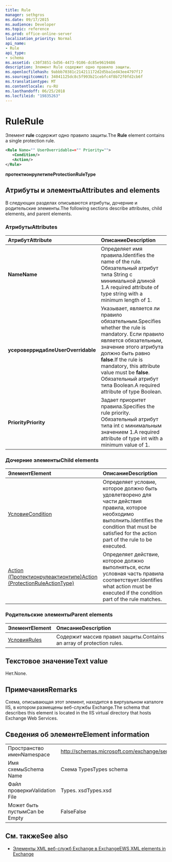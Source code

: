 ```yaml
---
title: Rule
manager: sethgros
ms.date: 09/17/2015
ms.audience: Developer
ms.topic: reference
ms.prod: office-online-server
localization_priority: Normal
api_name:
- Rule
api_type:
- schema
ms.assetid: c30f3851-bd56-4473-9106-dc85e9619486
description: Элемент Rule содержит одно правило защиты.
ms.openlocfilehash: 9abbb70381c214211172d2d5ba1ed43ee4797f17
ms.sourcegitcommit: 34041125dc8c5f993b21cebfc4f8b72f0fd2cb6f
ms.translationtype: MT
ms.contentlocale: ru-RU
ms.lasthandoff: 06/25/2018
ms.locfileid: "19835263"
---
```

# <a name="rule"></a><span data-ttu-id="f15a5-103">Rule</span><span class="sxs-lookup"><span data-stu-id="f15a5-103">Rule</span></span>

<span data-ttu-id="f15a5-104">Элемент **rule** содержит одно правило защиты.</span><span class="sxs-lookup"><span data-stu-id="f15a5-104">The **Rule** element contains a single protection rule.</span></span> 
  
```XML
<Rule Name="" UserOverridable=="" Priority="">
   <Condition/>
   <Action/>
</Rule>
```

 <span data-ttu-id="f15a5-105">**протектионрулетипе**</span><span class="sxs-lookup"><span data-stu-id="f15a5-105">**ProtectionRuleType**</span></span>
## <a name="attributes-and-elements"></a><span data-ttu-id="f15a5-106">Атрибуты и элементы</span><span class="sxs-lookup"><span data-stu-id="f15a5-106">Attributes and elements</span></span>

<span data-ttu-id="f15a5-107">В следующих разделах описываются атрибуты, дочерние и родительские элементы.</span><span class="sxs-lookup"><span data-stu-id="f15a5-107">The following sections describe attributes, child elements, and parent elements.</span></span>
  
### <a name="attributes"></a><span data-ttu-id="f15a5-108">Атрибуты</span><span class="sxs-lookup"><span data-stu-id="f15a5-108">Attributes</span></span>

|<span data-ttu-id="f15a5-109">**Атрибут**</span><span class="sxs-lookup"><span data-stu-id="f15a5-109">**Attribute**</span></span>|<span data-ttu-id="f15a5-110">**Описание**</span><span class="sxs-lookup"><span data-stu-id="f15a5-110">**Description**</span></span>|
|:-----|:-----|
|<span data-ttu-id="f15a5-111">**Name**</span><span class="sxs-lookup"><span data-stu-id="f15a5-111">**Name**</span></span> <br/> |<span data-ttu-id="f15a5-112">Определяет имя правила.</span><span class="sxs-lookup"><span data-stu-id="f15a5-112">Identifies the name of the rule.</span></span> <span data-ttu-id="f15a5-113">Обязательный атрибут типа String с минимальной длиной 1.</span><span class="sxs-lookup"><span data-stu-id="f15a5-113">A required attribute of type string with a minimum length of 1.</span></span>  <br/> |
|<span data-ttu-id="f15a5-114">**усероверридабле**</span><span class="sxs-lookup"><span data-stu-id="f15a5-114">**UserOverridable**</span></span> <br/> |<span data-ttu-id="f15a5-115">Указывает, является ли правило обязательным.</span><span class="sxs-lookup"><span data-stu-id="f15a5-115">Specifies whether the rule is mandatory.</span></span> <span data-ttu-id="f15a5-116">Если правило является обязательным, значение этого атрибута должно быть равно **false**.</span><span class="sxs-lookup"><span data-stu-id="f15a5-116">If the rule is mandatory, this attribute value must be **false**.</span></span> <span data-ttu-id="f15a5-117">Обязательный атрибут типа Boolean.</span><span class="sxs-lookup"><span data-stu-id="f15a5-117">A required attribute of type Boolean.</span></span>  <br/> |
|<span data-ttu-id="f15a5-118">**Priority**</span><span class="sxs-lookup"><span data-stu-id="f15a5-118">**Priority**</span></span> <br/> |<span data-ttu-id="f15a5-119">Задает приоритет правила.</span><span class="sxs-lookup"><span data-stu-id="f15a5-119">Specifies the rule priority.</span></span> <span data-ttu-id="f15a5-120">Обязательный атрибут типа int с минимальным значением 1.</span><span class="sxs-lookup"><span data-stu-id="f15a5-120">A required attribute of type int with a minimum value of 1.</span></span>  <br/> |
   
### <a name="child-elements"></a><span data-ttu-id="f15a5-121">Дочерние элементы</span><span class="sxs-lookup"><span data-stu-id="f15a5-121">Child elements</span></span>

|<span data-ttu-id="f15a5-122">**Элемент**</span><span class="sxs-lookup"><span data-stu-id="f15a5-122">**Element**</span></span>|<span data-ttu-id="f15a5-123">**Описание**</span><span class="sxs-lookup"><span data-stu-id="f15a5-123">**Description**</span></span>|
|:-----|:-----|
|[<span data-ttu-id="f15a5-124">Условие</span><span class="sxs-lookup"><span data-stu-id="f15a5-124">Condition</span></span>](condition.md) <br/> |<span data-ttu-id="f15a5-125">Определяет условие, которое должно быть удовлетворено для части действия правила, которое необходимо выполнить.</span><span class="sxs-lookup"><span data-stu-id="f15a5-125">Identifies the condition that must be satisfied for the action part of the rule to be executed.</span></span>  <br/> |
|[<span data-ttu-id="f15a5-126">Action (Протектионрулеактионтипе)</span><span class="sxs-lookup"><span data-stu-id="f15a5-126">Action (ProtectionRuleActionType)</span></span>](action-protectionruleactiontype.md) <br/> |<span data-ttu-id="f15a5-127">Определяет действие, которое должно выполняться, если условная часть правила соответствует.</span><span class="sxs-lookup"><span data-stu-id="f15a5-127">Identifies what action must be executed if the condition part of the rule matches.</span></span>  <br/> |
   
### <a name="parent-elements"></a><span data-ttu-id="f15a5-128">Родительские элементы</span><span class="sxs-lookup"><span data-stu-id="f15a5-128">Parent elements</span></span>

|<span data-ttu-id="f15a5-129">**Элемент**</span><span class="sxs-lookup"><span data-stu-id="f15a5-129">**Element**</span></span>|<span data-ttu-id="f15a5-130">**Описание**</span><span class="sxs-lookup"><span data-stu-id="f15a5-130">**Description**</span></span>|
|:-----|:-----|
|[<span data-ttu-id="f15a5-131">Условия</span><span class="sxs-lookup"><span data-stu-id="f15a5-131">Rules </span></span>](rules-ex15websvcsotherref.md) <br/> |<span data-ttu-id="f15a5-132">Содержит массив правил защиты.</span><span class="sxs-lookup"><span data-stu-id="f15a5-132">Contains an array of protection rules.</span></span>  <br/> |
   
## <a name="text-value"></a><span data-ttu-id="f15a5-133">Текстовое значение</span><span class="sxs-lookup"><span data-stu-id="f15a5-133">Text value</span></span>

<span data-ttu-id="f15a5-134">Нет.</span><span class="sxs-lookup"><span data-stu-id="f15a5-134">None.</span></span>
  
## <a name="remarks"></a><span data-ttu-id="f15a5-135">Примечания</span><span class="sxs-lookup"><span data-stu-id="f15a5-135">Remarks</span></span>

<span data-ttu-id="f15a5-136">Схема, описывающая этот элемент, находится в виртуальном каталоге IIS, в котором размещены веб-службы Exchange.</span><span class="sxs-lookup"><span data-stu-id="f15a5-136">The schema that describes this element is located in the IIS virtual directory that hosts Exchange Web Services.</span></span>
  
## <a name="element-information"></a><span data-ttu-id="f15a5-137">Сведения об элементе</span><span class="sxs-lookup"><span data-stu-id="f15a5-137">Element information</span></span>

|||
|:-----|:-----|
|<span data-ttu-id="f15a5-138">Пространство имен</span><span class="sxs-lookup"><span data-stu-id="f15a5-138">Namespace</span></span>  <br/> |http://schemas.microsoft.com/exchange/services/2006/types  <br/> |
|<span data-ttu-id="f15a5-139">Имя схемы</span><span class="sxs-lookup"><span data-stu-id="f15a5-139">Schema Name</span></span>  <br/> |<span data-ttu-id="f15a5-140">Схема Types</span><span class="sxs-lookup"><span data-stu-id="f15a5-140">Types schema</span></span>  <br/> |
|<span data-ttu-id="f15a5-141">Файл проверки</span><span class="sxs-lookup"><span data-stu-id="f15a5-141">Validation File</span></span>  <br/> |<span data-ttu-id="f15a5-142">Types. xsd</span><span class="sxs-lookup"><span data-stu-id="f15a5-142">Types.xsd</span></span>  <br/> |
|<span data-ttu-id="f15a5-143">Может быть пустым</span><span class="sxs-lookup"><span data-stu-id="f15a5-143">Can be Empty</span></span>  <br/> |<span data-ttu-id="f15a5-144">False</span><span class="sxs-lookup"><span data-stu-id="f15a5-144">False</span></span>  <br/> |
   
## <a name="see-also"></a><span data-ttu-id="f15a5-145">См. также</span><span class="sxs-lookup"><span data-stu-id="f15a5-145">See also</span></span>



- [<span data-ttu-id="f15a5-146">Элементы XML веб-служб Exchange в Exchange</span><span class="sxs-lookup"><span data-stu-id="f15a5-146">EWS XML elements in Exchange</span></span>](ews-xml-elements-in-exchange.md)

